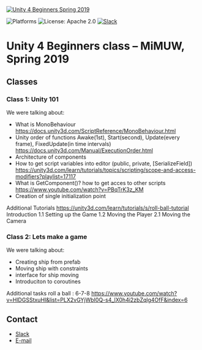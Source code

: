 [![Unity 4 Beginners Spring 2019](unity.png)](https://github.com/DaftMobile/unity4beginners_spring2019)

![Platforms](https://img.shields.io/badge/Platform-Unity-blue.svg?style=flat)
![License: Apache 2.0](https://img.shields.io/badge/License-Apache%202.0-blue.svg?style=flat)
[![Slack](https://img.shields.io/badge/slack-https://daftacademyunity.slack.com-brightgreen.svg)](https://daftacademyunity.slack.com/)


# Unity 4 Beginners class – MiMUW, Spring 2019

## Classes

### Class 1: Unity 101

We were talking about:
- What is MonoBehaviour https://docs.unity3d.com/ScriptReference/MonoBehaviour.html
- Unity order of functions Awake(1st), Start(second), Update(every frame), FixedUpdate(in time intervals) https://docs.unity3d.com/Manual/ExecutionOrder.html
- Architecture of components
- How to get script variables into editor (public, private, [SerializeField])  https://unity3d.com/learn/tutorials/topics/scripting/scope-and-access-modifiers?playlist=17117
- What is GetComponent<Type>()? how to get acces to other scripts https://www.youtube.com/watch?v=PBqTrK3z_KM
- Creation of single initialization point

Additional Tutorials
https://unity3d.com/learn/tutorials/s/roll-ball-tutorial
Introduction
1.1 Setting up the Game 
1.2 Moving the Player 
2.1 Moving the Camera

### Class 2: Lets make a game
We were talking about:
  - Creating ship from prefab
  - Moving ship with constraints
  - interface for ship moving
  - Introduciton to coroutines
  
  Additional tasks 
  roll a ball : 6-7-8 https://www.youtube.com/watch?v=HlDGSStxuHI&list=PLX2vGYjWbI0Q-s4_lX0h4i2zbZqlg4OfF&index=6

## Contact

- [Slack](https://daftacademy2019spring.slack.com/)
- [E-mail](mailto:unity@daftacademy.pl)
